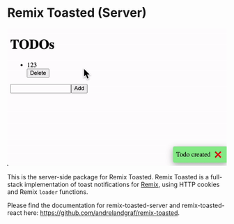 # Remix Toasted (Server)

![Toast notifications](/assets/simple-demo.gif)

This is the server-side package for Remix Toasted. Remix Toasted is a full-stack implementation of toast notifications for [Remix](https://remix.run/), using HTTP cookies and Remix `loader` functions.

Please find the documentation for remix-toasted-server and remix-toasted-react here: https://github.com/andrelandgraf/remix-toasted.
